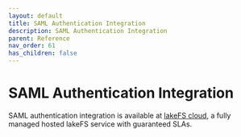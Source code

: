 ```yaml
---
layout: default
title: SAML Authentication Integration
description: SAML Authentication Integration
parent: Reference
nav_order: 61
has_children: false
---
```


# SAML Authentication Integration

SAML authentication integration is available at [lakeFS cloud](https://lakefs.cloud), a fully managed hosted lakeFS service with guaranteed SLAs. 
